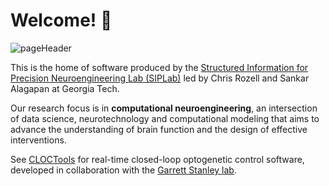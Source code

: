 # Welcome! 👋

![pageHeader](https://user-images.githubusercontent.com/19983357/193347278-dc5ba93c-a1a0-40b9-83ae-01f6e0cbe65b.jpg)

This is the home of software produced by the [Structured Information for Precision Neuroengineering Lab (SIPLab)](https://siplab.gatech.edu) led by Chris Rozell and Sankar Alagapan at Georgia Tech.

Our research focus is in **computational neuroengineering**, an intersection of data science, neurotechnology and computational modeling that aims to advance the understanding of brain function and the design of effective interventions.

See [CLOCTools](https://cloctools.github.io/) for real-time closed-loop optogenetic control software, developed in collaboration with the [Garrett Stanley lab](https://stanley.gatech.edu/).
